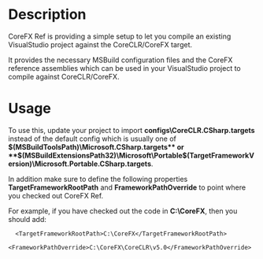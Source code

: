 # Description

CoreFX Ref is providing a simple setup to let you compile an existing VisualStudio project against the CoreCLR/CoreFX target.

It provides the necessary MSBuild configuration files and the CoreFX reference assemblies which can be used in your VisualStudio project to compile against CoreCLR/CoreFX.

# Usage

To use this, update your project to import **configs\CoreCLR.CSharp.targets** instead of the default config which is usually one of **$(MSBuildToolsPath)\Microsoft.CSharp.targets** or **$(MSBuildExtensionsPath32)\Microsoft\Portable\$(TargetFrameworkVersion)\Microsoft.Portable.CSharp.targets**.

In addition make sure to define the following properties **TargetFrameworkRootPath** and **FrameworkPathOverride** to point where you checked out CoreFX Ref.

For example, if you have checked out the code in **C:\CoreFX**, then you should add:
```
  <TargetFrameworkRootPath>C:\CoreFX</TargetFrameworkRootPath>
  <FrameworkPathOverride>C:\CoreFX\CoreCLR\v5.0</FrameworkPathOverride>
```

